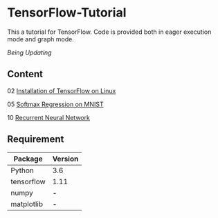 # TensorFlow-Tutorial

This a tutorial for TensorFlow. Code is provided both in eager execution mode and graph mode.

*Being Updating*

## Content

02 [Installation of TensorFlow on Linux](https://github.com/jaydu1/TensorFlow-Tutorial/tree/master/02%20Installation%20of%20TensorFlow%20on%20Linux)

05 [Softmax Regression on MNIST](https://github.com/jaydu1/TensorFlow-Tutorial/tree/master/05%20Softmax%20Regression%20on%20MNIST)

10 [Recurrent Neural Network](https://github.com/jaydu1/TensorFlow-Tutorial/tree/master/10%20Recurrent%20Neural%20Network)

## Requirement
Package | Version
---|---
Python | 3.6
tensorflow | 1.11
numpy | -
matplotlib | -
